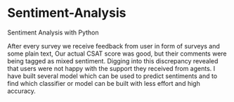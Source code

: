# Sentiment-Analysis
Sentiment Analysis with Python

After every survey we receive feedback from user in form of surveys and some plain text, Our actual CSAT score was good, but their comments were being tagged as mixed sentiment. Digging into this discrepancy revealed that users were not happy with the support they received from agents.
I have built several model which can be used to predict sentiments and to find which classifier or model can be built with less effort and high accuracy.

